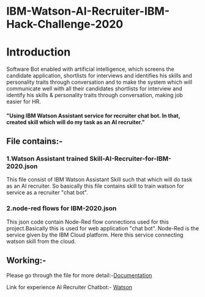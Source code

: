 # IBM-Watson-AI-Recruiter-IBM-Hack-Challenge-2020

# Introduction

Software Bot enabled with artificial intelligence, which
screens the candidate application, shortlists for interviews and
identifies his skills and personality traits through conversation and to make the system which will communicate well with all their
candidates shortlists for interview and identify his skills & personality
traits through conversation, making job easier for HR. 
#### "Using IBM Watson Assistant service for recruiter chat bot. In that, created skill which will do my task as an AI recruiter."


## File contains:- 

### 1.Watson Assistant trained Skill-AI-Recruiter-for-IBM-2020.json

This file consist of IBM Watson Assistant Skill such that which will do task as an AI recruiter. So basically this file contains skill to train watson for service as a recruiter "chat bot". 




### 2.node-red flows for IBM-2020.json

This json code contain Node-Red flow connections used for this project.Basically this is used for web application "chat bot". Node-Red is the service given by the IBM Cloud platform. Here this service connecting watson skill from the cloud. 

## Working:- 
Please go through the file for more detail:-[Documentation](https://github.com/abhayssaini/-IBM-Watson-AI-Recruiter-Chat-Bot--IBM-Hack-Challenge-2020/blob/master/Documentation%20AI%20Recruiter%202020.pdf)

Link for experience AI Recruiter Chatbot:- [Watson](https://node-red-tbjgu.eu-gb.mybluemix.net/ui/#!/0?socketid=kay79s1OxIbpE98SAAAA) 
  

 
